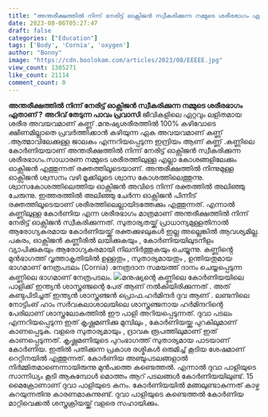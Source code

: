 ```yaml
---
title: "അന്തരീക്ഷത്തിൽ നിന്ന് നേരിട്ട് ഓക്സിജൻ സ്വീകരിക്കുന്ന നമ്മുടെ ശരീരഭാഗം ഏതാണ് ?"
date: 2023-08-06T05:27:47
draft: false
categories: ["Education"]
tags: ['Body', 'Cornia', 'oxygen']
author: "Bonny"
image: "https://cdn.boolokam.com/articles/2023/08/EEEEE.jpg"
view_count: 1305271
like_count: 21114
comment_count: 0
---
```


**അന്തരീക്ഷത്തിൽ നിന്ന് നേരിട്ട് ഓക്സിജൻ സ്വീകരിക്കുന്ന നമ്മുടെ ശരീരഭാഗം ഏതാണ് ?** **അറിവ് തേടുന്ന പാവം പ്രവാസി** ജീവികളിലെ ഏറ്റവും ലളിതമായ ശരീര അവയവമാണ് കണ്ണ് .മനുഷ്യശരീരത്തിൽ 100% കഴിവോടെ ക്ഷീണമില്ലാതെ പ്രവർത്തിക്കാൻ കഴിയുന്ന ഏക അവയവമാണ് കണ്ണ് .ആത്മാവിലേക്കുള്ള ജാലകം എന്നറിയപ്പെടുന്ന ഇന്ദ്രിയം ആണ് കണ്ണ് .കണ്ണിലെ കോർണിയയാണ് അന്തരീക്ഷത്തിൽ നിന്ന് നേരിട്ട് ഓക്സിജൻ സ്വീകരിക്കുന്ന ശരീരഭാഗം.സാധാരണ നമ്മുടെ ശരീരത്തിലുള്ള എല്ലാ കോശങ്ങളിലേക്കും ഓക്സിജൻ എത്തുന്നത് രക്തത്തിലൂടെയാണ്. അന്തരീക്ഷത്തിൽ നിന്നുമുള്ള ഓക്സിജൻ ശ്വസനം വഴി മൂക്കിലൂടെ ശ്വാസ കോശത്തിലെത്തുന്നു. ശ്വാസകോശത്തിലെത്തിയ ഓക്സിജൻ അവിടെ നിന്ന് രക്തത്തിൽ അലിഞ്ഞു ചേരുന്നു. ഇത്തരത്തിൽ അലിഞ്ഞു ചേർന്ന ഓക്സിജൻ പിന്നീട് രക്തത്തിലൂടെയാണ് ശരീരത്തിലെല്ലായിടത്തേക്കും എത്തുന്നത്. [](https://cdn.boolokam.com/articles/2023/08/EEEEE.jpg)എന്നാൽ കണ്ണിലുള്ള കോർണിയ എന്ന ശരീരഭാഗം മാത്രമാണ് അന്തരീക്ഷത്തിൽ നിന്ന് നേരിട്ട് ഓക്സിജൻ സ്വീകരിക്കുന്നത്. സുതാര്യതയ്ക്ക് പ്രാധാന്യമുള്ളതിനാൽ ആരോഗ്യകരമായ കോർണിയയ്ക്ക് രക്തക്കുഴലുകൾ ഇല്ല അല്ലെങ്കിൽ ആവശ്യമില്ല. പകരം, ഓക്സിജൻ കണ്ണീരിൽ ലയിക്കുകയും , കോർണിയയിലുടനീളം വ്യാപിക്കുകയും ആരോഗ്യകരമായി നിലനിർത്തുകയും ചെയ്യുന്നു. കണ്ണിൻ്റെ മുൻഭാഗത്ത് വൃത്താകൃതിയിൽ ഉള്ളതും , സുതാര്യമായതും , ഉന്തിയതുമായ ഭാഗമാണ് നേത്രപടലം (Cornia) .നേത്രദാന സമയത്ത് ദാനം ചെയ്യപ്പെടുന്ന കണ്ണിലെ ഭാഗമാണ് നേത്രപടലം. [![](http://13.232.38.164/wp-content/uploads/2023/08/DQQQQWW.jpg)](http://13.232.38.164/wp-content/uploads/2023/08/DQQQQWW.jpg)മനുഷ്യന്റെ കണ്ണിലെ കോര്‍ണിയയിലെ പാളിക്ക് ഇന്ത്യന്‍ ശാസ്ത്രഞ്ജന്റെ പേര് ആണ് നൽകിയിരിക്കുന്നത് . അത് കണ്ടുപിടിച്ചത് ഇന്ത്യന്‍ ശാസ്ത്രഞ്ജന്‍ പ്രൊഫ.ഹര്‍മിന്ദര്‍ ദുവ ആണ് . ലണ്ടനിലെ നോട്ടിംങ് ഹാം സര്‍വകലാശാലയിലെ ശാസ്ത്രഞ്ജനായ ഹര്‍മിന്ദറിന്റെ പേരിലാണ് ശാസ്ത്രലോകത്തില്‍ ഈ പാളി അറിയപ്പെടുന്നത്. ദുവാ പടലം എന്നറിയപ്പെടുന്ന ഇത് കൃഷ്ണമണിക്കു മുമ്പിലും , കോര്‍ണിയയ്ക്കു പുറകിലുമാണ് കാണപ്പെടുക. വളരെ സുതാര്യമായും , ദ്രാവക രൂപത്തിലുമാണ് ഇത് കാണപ്പെടുന്നത്. കൃഷ്ണമണിയുടെ പുറംഭാഗത്ത് സുതാര്യമായ പാടയാണ് കോര്‍ണിയ. ഇതില്‍ പതിക്കുന്ന പ്രകാശ രശ്മികള്‍ ഒരുമിച്ച് കൂടിയ ശേഷമാണ് റെറ്റിനയില്‍ എത്തുന്നത്. കോര്‍ണിയ അഞ്ചുപടലങ്ങളാല്‍ നിര്‍മ്മിതമാണെന്നായിരുന്നു മുൻപത്തെ കണ്ടെത്തല്‍. എന്നാല്‍ ദുവാ പാളിയുടെ സാന്നിധ്യം കൂടി ആകുമ്പോൾ മൊത്തം ആറ് പടലങ്ങള്‍ കോര്‍ണിയയിലുണ്ട്. 15 മൈക്രോണാണ് ദുവാ പാളിയുടെ കനം. കോര്‍ണിയയില്‍ മങ്ങലുണ്ടാകുന്നത് കാഴ്ച കുറയുന്നതിനു കാരണമാകുന്നുണ്ട്. ദുവാ പാളിയുടെ കണ്ടെത്തല്‍ കോര്‍ണിയ മാറ്റിവെക്കല്‍ ശസ്ത്രക്രിയയ്ക്ക് വളരെ സഹായിക്കും.
